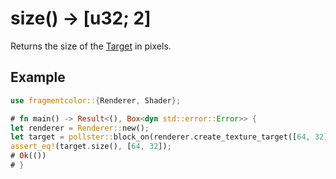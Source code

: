 # size() -> [u32; 2]

Returns the size of the [Target](https://fragmentcolor.org/docs/api/target) in pixels.

## Example

```rust
use fragmentcolor::{Renderer, Shader};

# fn main() -> Result<(), Box<dyn std::error::Error>> {
let renderer = Renderer::new();
let target = pollster::block_on(renderer.create_texture_target([64, 32]))?;
assert_eq!(target.size(), [64, 32]);
# Ok(())
# }
```
